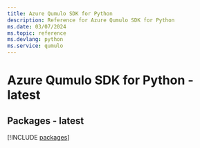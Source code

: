 ```yaml
---
title: Azure Qumulo SDK for Python
description: Reference for Azure Qumulo SDK for Python
ms.date: 03/07/2024
ms.topic: reference
ms.devlang: python
ms.service: qumulo
---
```

# Azure Qumulo SDK for Python - latest
## Packages - latest
[!INCLUDE [packages](qumulo-index.md)]